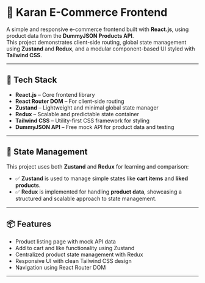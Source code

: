 # 🛒 Karan E-Commerce Frontend

A simple and responsive e-commerce frontend built with **React.js**, using product data from the **DummyJSON Products API**.  
This project demonstrates client-side routing, global state management using **Zustand** and **Redux**, and a modular component-based UI styled with **Tailwind CSS**.

---

## 🚀 Tech Stack

- **React.js** – Core frontend library  
- **React Router DOM** – For client-side routing  
- **Zustand** – Lightweight and minimal global state manager  
- **Redux** – Scalable and predictable state container  
- **Tailwind CSS** – Utility-first CSS framework for styling  
- **DummyJSON API** – Free mock API for product data and testing

---

## 🧠 State Management

This project uses both **Zustand** and **Redux** for learning and comparison:

- ✅ **Zustand** is used to manage simple states like **cart items** and **liked products**.  
- ✅ **Redux** is implemented for handling **product data**, showcasing a structured and scalable approach to state management.

---

## 📦 Features

- Product listing page with mock API data  
- Add to cart and like functionality using Zustand  
- Centralized product state management with Redux  
- Responsive UI with clean Tailwind CSS design  
- Navigation using React Router DOM

---
